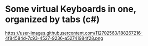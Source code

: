 # Some virtual Keyboards in one, organized by tabs (c#)
https://user-images.githubusercontent.com/112702563/188267216-4f84584d-7c93-4527-9236-a52741984f28.png
